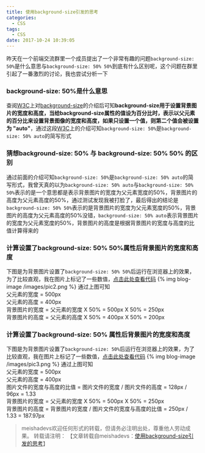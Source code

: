 ```yaml
---
title: 使用background-size引发的思考
categories:
  - CSS
tags:
  - CSS
date: 2017-10-24 10:39:05
---
```


昨天在一个前端交流群里一个成员提出了一个非常有趣的问题`background-size: 50%`是什么意思与`background-size: 50% 50%`到底有什么区别呢，这个问题在群里引起了一番激烈的讨论，我也尝试分析一下
<!--more-->

### background-size: 50%是什么意思
查阅[W3C](http://www.w3school.com.cn/index.html)上对[background-size](http://www.w3school.com.cn/cssref/pr_background-size.asp)的介绍后可知**background-size用于设置背景图片的宽度和高度，当给background-size属性的值设为百分比时，表示以父元素的百分比来设置背景图像的宽度和高度，如果只设置一个值，则第二个值会被设置为 "auto"**，通过这段[W3C](http://www.w3school.com.cn/index.html)上的介绍可知`background-size: 50%`是`background-size: 50% auto`的简写形式

### 猜想background-size: 50% 与 background-size: 50% 50% 的区别
通过前面的介绍可知`background-size: 50%`是`background-size: 50% auto`的简写形式，我曾天真的以为`background-size: 50% auto`与`background-size: 50% 50%`表示的是一个意思都是表示背景图片的宽度为父元素宽度的50%，背景图片的高度为父元素高度的50%，通过测试发现我被打脸了，最后得出的结论是`background-size: 50% 50%`表示的是背景图片的宽度为父元素宽度的50%，背景图片的高度为父元素高度的50%没错，`background-size: 50% auto`表示背景图片的宽度为父元素宽度的50%，背景图片的高度是根据背景图片的宽度与高度的比值计算得来的

### 计算设置了background-size: 50% 50%属性后背景图片的宽度和高度
下图是为背景图片设置了`background-size: 50% 50%`后运行在浏览器上的效果，为了比较直观，我在图片上标记了一些数值，[点击此处查看代码](http://jsbin.com/lejekuj/edit?html,output)
{% img blog-image /images/pic2.png %}
通过上图可知  
父元素的宽度 = 500px  
父元素的高度 = 400px  
背景图片的宽度 = 父元素的宽度 X 50% = 500px X 50% = 250px  
背景图片的高度 = 父元素的高度 X 50% = 400px X 50% = 200px

### 计算设置了background-size: 50% 属性后背景图片的宽度和高度
下图是为背景图片设置了`background-size: 50%`后运行在浏览器上的效果，为了比较直观，我在图片上标记了一些数值，[点击此处查看代码](http://jsbin.com/nifodib/edit?html,output)
{% img blog-image /images/pic3.png %}
通过上图可知  
父元素的宽度 = 500px  
父元素的高度 = 400px  
图片文件的宽度与高度的比值 = 图片文件的宽度 / 图片文件的高度 = 128px / 96px = 1.33  
背景图片的宽度 = 父元素的宽度 X 50% = 500px X 50% = 250px  
背景图片的高度 = 背景图片的宽度 / 图片文件的宽度与高度的比值 = 250px / 1.33 =  187.97px

> meishadevs欢迎任何形式的转载，但请务必注明出处，尊重他人劳动成果。
转载请注明： 【文章转载自meishadevs：[使用background-size引发的思考](http://meishadevs.com/blog/%E4%BD%BF%E7%94%A8background-size%E5%BC%95%E5%8F%91%E7%9A%84%E6%80%9D%E8%80%83/)】